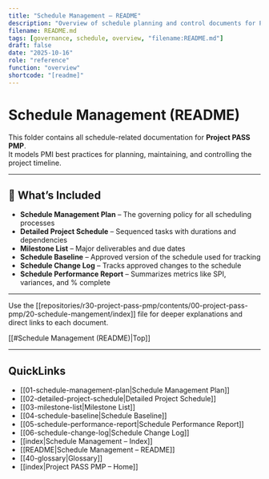 ```yaml
---
title: "Schedule Management – README"
description: "Overview of schedule planning and control documents for Project PASS PMP."
filename: README.md
tags: [governance, schedule, overview, "filename:README.md"]
draft: false
date: "2025-10-16"
role: "reference"
function: "overview"
shortcode: "[readme]"
---
```



# Schedule Management (README)

This folder contains all schedule-related documentation for **Project PASS PMP**.  
It models PMI best practices for planning, maintaining, and controlling the project timeline.

---

## 🧱 What’s Included

- **Schedule Management Plan** – The governing policy for all scheduling processes
- **Detailed Project Schedule** – Sequenced tasks with durations and dependencies
- **Milestone List** – Major deliverables and due dates
- **Schedule Baseline** – Approved version of the schedule used for tracking
- **Schedule Change Log** – Tracks approved changes to the schedule
- **Schedule Performance Report** – Summarizes metrics like SPI, variances, and % complete

---

Use the [[repositories/r30-project-pass-pmp/contents/00-project-pass-pmp/20-schedule-mangement/index]] file for deeper explanations and direct links to each document.

[[#Schedule Management (README)|Top]]

---

## QuickLinks
- [[01-schedule-management-plan|Schedule Management Plan]]
- [[02-detailed-project-schedule|Detailed Project Schedule]]
- [[03-milestone-list|Milestone List]]
- [[04-schedule-baseline|Schedule Baseline]]
- [[05-schedule-performance-report|Schedule Performance Report]]
- [[06-schedule-change-log|Schedule Change Log]]
- [[index|Schedule Management – Index]]
- [[README|Schedule Management – README]]
- [[40-glossary|Glossary]]
- [[index|Project PASS PMP – Home]]
